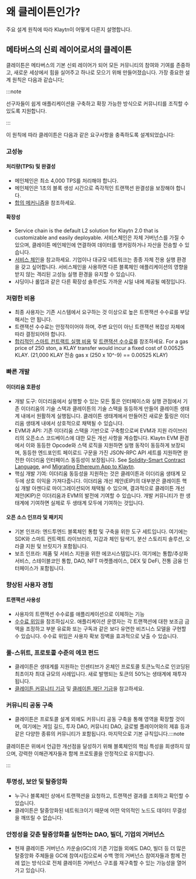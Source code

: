 # 왜 클레이튼인가?

주요 설계 원칙에 따라 Klaytn이 어떻게 다른지 설명합니다.

## 메타버스의 신뢰 레이어로서의 클레이튼 <a id="klaytn-as-a-trust-layer-of-metaverse"></a>

클레이튼은 메타버스의 기본 신뢰 레이어가 되어 모든 커뮤니티의 참여와 기여를 존중하고, 새로운 세상에서 힘을 실어주고 하나로 모으기 위해 만들어졌습니다.
가장 중요한 설계 원칙은 다음과 같습니다;

:::note

선구자들이 쉽게 애플리케이션을 구축하고 확장 가능한 방식으로 커뮤니티를 조직할 수 있도록 지원합니다.

:::

이 원칙에 따라 클레이튼은 다음과 같은 요구사항을 충족하도록 설계되었습니다:

### 고성능 <a id="high-performance"></a>

#### 처리량(TPS) 및 완결성 <a id="throughput-and-finality"></a>

- 메인체인은 최소 4,000 TPS를 처리해야 합니다.
- 메인체인은 1초의 블록 생성 시간으로 즉각적인 트랜잭션 완결성을 보장해야 합니다.
- [합의 메커니즘](./consensus-mechanism.md)을 참조하세요.
  ​

#### 확장성 <a id="scalability"></a>

- Service chain is the default <LinkWithTooltip tooltip="L2 (level 2) blockchains act as an additional<br />  layer that helps the main blockchain handle<br />  more transactions more efficiently.">L2</LinkWithTooltip> solution for Klaytn 2.0 that is customizable and easily deployable. 서비스체인은 자체 거버넌스를 가질 수 있으며, 클레이튼 메인체인에 연결하여 데이터를 앵커링하거나 자산을 전송할 수 있습니다.
- [서비스 체인](./scaling-solutions.md#service-chain)을 참고하세요. 기업이나 대규모 네트워크는 종종 자체 전용 실행 환경을 갖고 싶어합니다. 서비스체인을 사용하면 다른 블록체인 애플리케이션의 영향을 받지 않는 격리된 고성능 실행 환경을 유지할 수 있습니다.
- 샤딩이나 롤업과 같은 다른 확장성 솔루션도 가까운 시일 내에 제공될 예정입니다.
  ​

### 저렴한 비용 <a id="low-cost"></a>

- 최종 사용자는 기존 시스템에서 요구하는 것 이상으로 높은 트랜잭션 수수료를 부담해서는 안 됩니다.
- 트랜잭션 수수료는 안정적이어야 하며, 주변 요인이 아닌 트랜잭션 복잡성 자체에 따라 결정되어야 합니다.
- [합리적인 스마트 컨트랙트 실행 비용](computation/klaytn-smart-contract.md#affordable-smart-contract-execution-cost) 및 [트랜잭션 수수료](./transaction-fees.md)를 참조하세요. For a gas price of 250 ston, a <LinkWithTooltip tooltip="The native token of the Klaytn blockchain.">KLAY</LinkWithTooltip> transfer would incur a fixed cost of 0.00525 KLAY. (21,000 KLAY 전송 gas x (250 x 10^-9) == 0.00525 KLAY)

### 빠른 개발 <a id="rapid-development"></a>

#### 이더리움 호환성 <a id="ethereum-compatibility"></a>

- 개발 도구: 이더리움에서 실행할 수 있는 모든 툴은 인터페이스와 실행 관점에서 기존 이더리움의 기술 스택과 클레이튼의 기술 스택을 동등하게 만들어 클레이튼 생태계 내에서 원활하게 실행됩니다. 클레이튼 생태계에서 만들어진 새로운 툴링은 이더리움 생태계 내에서 상호적으로 채택될 수 있습니다.
- EVM과 API: 기존 이더리움 스택을 기반으로 구축함으로써 EVM과 지원 라이브러리의 오픈소스 코드베이스에 대한 모든 개선 사항을 계승합니다. Klaytn EVM 환경에서 이와 동등한 Opcode와 스택 로직을 지원하면 실행 동작이 동등하게 보장되며, 동등한 엔드포인트 페이로드 구문을 가진 JSON-RPC API 세트를 지원하면 완전한 이더리움 인터페이스 동등성이 보장됩니다. See [Solidity-Smart Contract Language], and [Migrating Ethereum App to Klaytn].
- 핵심 개발 기여: 이더리움 동등성을 지원하는 것은 클레이튼과 이더리움 생태계 모두에 상호 이익을 가져다줍니다. 이더리움 개선 제안(EIP)의 대부분은 클레이튼 핵심 개발 아젠다로 마이그레이션되어 채택될 수 있으며, 결과적으로 클레이튼 개선 제안(KIP)은 이더리움과 EVM의 발전에 기여할 수 있습니다. 개발 커뮤니티가 한 생태계에 기여하면 실제로 두 생태계 모두에 기여하는 것입니다.
  ​

#### 오픈 소스 인프라 및 패키지 <a id="open-source-infrastructure-and-package"></a>

- 기본 인프라: 엔드투엔드 블록체인 통합 및 구축을 위한 도구 세트입니다. 여기에는 SDK와 스마트 컨트랙트 라이브러리, 지갑과 체인 탐색기, 분산 스토리지 솔루션, 오라클 지원 및 브릿지가 포함됩니다.
- 보조 인프라: 제품 및 서비스 지원을 위한 에코시스템입니다. 여기에는 통합/추상화 서비스, 스테이블코인 통합, DAO, NFT 마켓플레이스, DEX 및 DeFi, 전통 금융 인터페이스가 포함됩니다.
  ​

### 향상된 사용자 경험 <a id="enhanced-user-experience"></a>

#### 트랜잭션 사용성 <a id="usability-in-transaction"></a>

- 사용자의 트랜잭션 수수료를 애플리케이션으로 이체하는 기능
- [수수료 위임](./transactions/transactions.md#fee-delegation)을 참조하십시오. 애플리케이션 운영자는 각 트랜잭션에 대한 보조금 금액을 조정하고 부분 유료화 또는 구독과 같은 보다 유연한 비즈니스 모델을 구현할 수 있습니다. 수수료 위임은 사용자 확보 장벽을 효과적으로 낮출 수 있습니다.
  ​
  ​

### 풀-스위트, 프로토콜 수준의 에코 펀드 <a id="contribution-reward"></a>

- 클레이튼은 생태계를 지원하는 인센티브가 온체인 프로토콜 토큰노믹스로 인코딩된 최초이자 최대 규모의 사례입니다. 새로 발행되는 토큰의 50%는 생태계에 재투자됩니다.
- [클레이튼 커뮤니티 기금](token-economy.md#klaytn-community-fund) 및 [클레이튼 재단 기금](token-economy.md#klaytn-foundation-fund)을 참고하세요.
  ​
  ​

### 커뮤니티 공동 구축 <a id="community-co-building"></a>

- 클레이튼은 프로토콜 설계 외에도 커뮤니티 공동 구축을 통해 영역을 확장할 것이며, 여기에는 게임 길드, 투자 DAO, 커뮤니티 DAO, 글로벌 플레이어와의 제휴 등과 같은 다양한 종류의 커뮤니티가 포함됩니다.
  ​
  마지막으로 기본 규칙입니다.:::note

클레이튼은 위에서 언급한 개선점을 달성하기 위해 블록체인의 핵심 특성을 희생하지 않으며, 강력한 이해관계자들과 함께 프로토콜을 안정적으로 유지합니다.

:::

### 투명성, 보안 및 탈중앙화 <a id="transparency-security-and-decentralization"></a>

- 누구나 블록체인 상에서 트랜잭션을 요청하고, 트랜잭션 결과를 조회하고 확인할 수 있습니다.
- 클레이튼은 탈중앙화된 네트워크이기 때문에 어떤 악의적인 노드도 데이터 무결성을 깨뜨릴 수 없습니다.
  ​

### 안정성을 갖춘 탈중앙화를 실현하는 DAO, 빌더, 기업의 거버넌스 <a id="governance-by-trusted-entities"></a>

- 현재 클레이튼 거버넌스 카운슬(GC)의 기존 기업들 외에도 DAO, 빌더 등 더 많은 탈중앙화 주체들을 GC에 참여시킴으로써 수백 명의 거버넌스 참여자들과 함께 전례 없는 방식으로 전체 클레이튼 거버넌스 구조를 재구축할 수 있는 가능성을 열어가고 있습니다.

[Decoupling of Key Pairs from Addresses]: ./accounts.md#decoupling-key-pairs-from-addresses

[Multiple Key Pairs and Role-Based Keys]: ./accounts.md#multiple-key-pairs-and-role-based-keys

[Human-Readable Address]: ./accounts.md#human-readable-address-hra

[Consensus Mechanism]: ./consensus-mechanism.md

[Affordable Smart Contract Execution Cost]: computation/klaytn-smart-contract.md#affordable-smart-contract-execution-cost

[Transaction Fees]: transaction-fees/transaction-fees.md

[Fee Delegation]: ./transactions/transactions.md#fee-delegation

[Service Chain]: ./scaling-solutions.md#service-chain

[Solidity-Smart Contract Language]: ../build/smart-contracts/solidity-smart-contract-language.md

[Truffle]: ../build/smart-contracts/ide-and-tools/truffle.md

[Migrating Ethereum App to Klaytn]: ../build/tutorials/migrating-ethereum-app-to-klaytn.md

[Incentive Program]: ./token-economy.md

[Klaytn Improvement Reserve]: ./token-economy.md#klaytn-improvement-reserve

[Klaytn Growth Fund]: ./token-economy.md#klaytn-growth-fund
